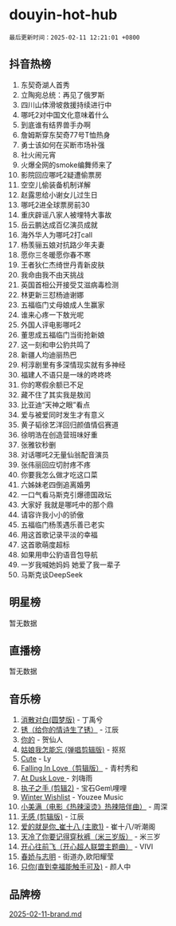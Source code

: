 # douyin-hot-hub

`最后更新时间：2025-02-11 12:21:01 +0800`

## 抖音热榜

1. 东契奇湖人首秀
1. 立陶宛总统：再见了俄罗斯
1. 四川山体滑坡救援持续进行中
1. 哪吒2对中国文化意味着什么
1. 到底谁有结界兽手办啊
1. 詹姆斯穿东契奇77号T恤热身
1. 勇士该如何在买断市场补强
1. 社火闹元宵
1. 火爆全网的smoke编舞师来了
1. 影院回应哪吒2疑遭偷票房
1. 空空儿偷装备机制详解
1. 赵露思给小谢女儿过生日
1. 哪吒2进全球票房前30
1. 重庆辟谣八家人被埋特大事故
1. 岳云鹏达成百亿演员成就
1. 海外华人为哪吒2打call
1. 杨羡骊五娘对抗路少年夫妻
1. 愿你三冬暖愿你春不寒
1. 王者狄仁杰绮世丹青新皮肤
1. 我命由我不由天挑战
1. 英国首相公开接受艾滋病毒检测
1. 林更新三怼杨迪谢娜
1. 五福临门丈母娘成人生赢家
1. 谁来心疼一下敖光呢
1. 外国人评电影哪吒2
1. 董思成五福临门当街抢新娘
1. 这一刻和申公豹共鸣了
1. 新疆人均迪丽热巴
1. 柯淳剧里有多深情现实就有多神经
1. 福建人不语只是一味的咚咚咚
1. 你的寒假余额已不足
1. 藏不住了其实我是敖闰
1. 比亚迪“天神之眼”看点
1. 爱与被爱同时发生才有意义
1. 黄子韬徐艺洋回归颜值情侣赛道
1. 徐明浩在创造营班味好重
1. 张雅钦秒删
1. 对话哪吒2无量仙翁配音演员
1. 张伟丽回应切肘疼不疼
1. 你要我怎么做才吃这口菜
1. 六姊妹老四倒追离婚男
1. 一口气看马斯克引爆德国政坛
1. 大家好 我就是哪吒中的那个鼎
1. 请容许我小小的骄傲
1. 五福临门杨羡遇乐善已老实
1. 用这首歌记录平淡的幸福
1. 这首歌萌度超标
1. 如果用申公豹语音包导航
1. 一岁我喊她妈妈 她爱了我一辈子
1. 马斯克谈DeepSeek

## 明星榜

暂无数据

## 直播榜

暂无数据

## 音乐榜

1. [消散对白(圆梦版)](https://sf5-hl-cdn-tos.douyinstatic.com/obj/tos-cn-ve-2774/og4jB5I5IizzoZVAAAzWgBMAsMDWoArfwBOiFs) - 丁禹兮
1. [锈（给你的情诗生了锈）](https://sf6-cdn-tos.douyinstatic.com/obj/tos-cn-ve-2774/o8a1PBtVqIYbPEGK6e5A4egedVMdm3fCIz6bbE) - 江辰
1. [你的](https://sf5-hl-cdn-tos.douyinstatic.com/obj/tos-cn-ve-2774/oYuIeKf42jB7sEV6B2upMdpYAgfrQWj0FeRegh) - 贺仙人
1. [姑娘我怎能忘 (弹唱剪辑版)](https://sf5-hl-cdn-tos.douyinstatic.com/obj/tos-cn-ve-2774/okamwrBGEMz6illuEofAsMV4yzF5tVWbBiA5AI) - 抠抠
1. [Cute](https://sf5-hl-cdn-tos.douyinstatic.com/obj/tos-cn-ve-2774/o4IbIzHWKAAB4wsS5qMBRiiAlEBGTpQRNfFvuo) - Ly
1. [Falling In Love（剪辑版）](https://sf5-hl-cdn-tos.douyinstatic.com/obj/tos-cn-ve-2774/o8ajpA8zzgBPahbBIO8AcKGBLJezFCRd1wfP9f) - 青村秀和
1. [ At Dusk  Love ](https://sf5-hl-cdn-tos.douyinstatic.com/obj/tos-cn-ve-2774/o8CrpCf5CaYgI4ZrtQgMQAFEfuGqNnRSDQAPBc) - 刘嗨雨
1. [执子之手 (剪辑2)](https://sf5-hl-cdn-tos.douyinstatic.com/obj/tos-cn-ve-2774/oUoZLQjCc31XzqsBnBQUNgeKtYPBcgbFDwtfcu) - 宝石Gem\哩哩
1. [Winter Wishlist](https://sf5-hl-cdn-tos.douyinstatic.com/obj/tos-cn-ve-2774/oIIgUOeamCFCVAzxN6MFRLIBlLGpUqQxeeHrLE) - Youzee Music
1. [小美满（电影《热辣滚烫》热辣陪伴曲）](https://sf5-hl-cdn-tos.douyinstatic.com/obj/tos-cn-ve-2774/o0GAn2lSgfZIDUgtevCGDQYnFg4CwnrBaxbTZL) - 周深
1. [无感 (剪辑版)](https://sf5-hl-cdn-tos.douyinstatic.com/obj/tos-cn-ve-2774/o0eIsUzJBDlQaQFC5OFlgbMEZC1TFYBftOBn6p) - 江辰
1. [爱的就是你_崔十八 (主歌1)](https://sf5-hl-cdn-tos.douyinstatic.com/obj/tos-cn-ve-2774/oI5BO5DhFZ6UTcNCnZaOCBLtZ7WIMQGfgnXf5E) - 崔十八/听潮阁
1. [天冷了你要记得穿秋裤（米三岁版）](https://sf5-hl-cdn-tos.douyinstatic.com/obj/tos-cn-ve-2774/oQlIwVIDWiZ6BQilAorS7MA0AgCkQDvcZAdm1) - 米三岁
1. [开心往前飞（开心超人联盟主题曲）](https://sf5-hl-cdn-tos.douyinstatic.com/obj/tos-cn-ve-2774/9d8fb7c82cf1421fb93a9fe925275e0a) - VIVI
1. [春娇与志明](https://sf5-hl-cdn-tos.douyinstatic.com/obj/tos-cn-ve-2774/e530d8fceb7044b39707d7f9ff54add1) - 街道办,欧阳耀莹
1. [只你(直到幸福能触手可及)](https://sf6-cdn-tos.douyinstatic.com/obj/tos-cn-ve-2774/o0lBkRDzFTeaVSUz3ZZSCBVtZ5DIMQGfgmEAuE) - 颜人中

## 品牌榜

[2025-02-11-brand.md](2025-02-11-brand.md)
